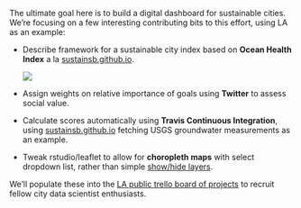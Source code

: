 The ultimate goal here is to build a digital dashboard for sustainable cities. We’re focusing on a few interesting contributing bits to this effort, using LA as an example:

- Describe framework for a sustainable city index based on **Ocean Health Index** a la [sustainsb.github.io](http://sustainsb.github.io).

  ![](https://sustainsb.github.io/images/scores_flower-plot_sbcounty.png)
  
- Assign weights on relative importance of goals using **Twitter** to assess social value.
- Calculate scores automatically using **Travis Continuous Integration**, using [sustainsb.github.io](http://sustainsb.github.io) fetching USGS groundwater measurements as an example.
- Tweak rstudio/leaflet to allow for **choropleth maps** with select dropdown list, rather than simple [show/hide layers](http://rstudio.github.io/leaflet/showhide.html).

We’ll populate these into the [LA public trello board of projects]( https://trello.com/b/8TNcO49a/d4d-city-of-la-project-board) to recruit fellow city data scientist enthusiasts.
